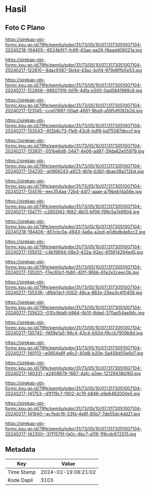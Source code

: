 # Hasil

## Foto C Plano

https://sirekap-obj-formc.kpu.go.id/79fe/pemilu/pdpr/31/73/05/10/07/3173051007104-20240218-194405--6524b5f7-fc69-43ae-aa28-f8aadd06021a.jpg

https://sirekap-obj-formc.kpu.go.id/79fe/pemilu/pdpr/31/73/05/10/07/3173051007104-20240217-122610--8dac9387-5b4d-43ac-bd14-979d6ffb5e53.jpg

https://sirekap-obj-formc.kpu.go.id/79fe/pemilu/pdpr/31/73/05/10/07/3173051007104-20240217-122806--885070f6-fd76-4dfa-b500-0ad5841968c6.jpg

https://sirekap-obj-formc.kpu.go.id/79fe/pemilu/pdpr/31/73/05/10/07/3173051007104-20240217-123145--cce01897-00ad-4661-8ba9-a595df092b2d.jpg

https://sirekap-obj-formc.kpu.go.id/79fe/pemilu/pdpr/31/73/05/10/07/3173051007104-20240217-133543--6f2b6c73-f1e8-43c8-bdf9-bd75087deccf.jpg

https://sirekap-obj-formc.kpu.go.id/79fe/pemilu/pdpr/31/73/05/10/07/3173051007104-20240217-133931--051be6d8-3447-4e06-ad97-39da62e05979.jpg

https://sirekap-obj-formc.kpu.go.id/79fe/pemilu/pdpr/31/73/05/10/07/3173051007104-20240217-134230--a0968243-a923-4b1e-b3b1-dbae38a212bd.jpg

https://sirekap-obj-formc.kpu.go.id/79fe/pemilu/pdpr/31/73/05/10/07/3173051007104-20240217-134516--eec354aa-72b4-44f7-aaae-a79beb14a56e.jpg

https://sirekap-obj-formc.kpu.go.id/79fe/pemilu/pdpr/31/73/05/10/07/3173051007104-20240217-134711--c2602f42-f682-4b13-bf06-f99c5a7e9904.jpg

https://sirekap-obj-formc.kpu.go.id/79fe/pemilu/pdpr/31/73/05/10/07/3173051007104-20240218-194406--851cbc0a-4943-4a6a-a2ed-e0dbdbda6cc2.jpg

https://sirekap-obj-formc.kpu.go.id/79fe/pemilu/pdpr/31/73/05/10/07/3173051007104-20240217-135012--c4b19694-08e3-422a-92ec-915614294ed5.jpg

https://sirekap-obj-formc.kpu.go.id/79fe/pemilu/pdpr/31/73/05/10/07/3173051007104-20240217-135201--f7ec60cf-fb80-40f1-96bb-61e2e2ceec0b.jpg

https://sirekap-obj-formc.kpu.go.id/79fe/pemilu/pdpr/31/73/05/10/07/3173051007104-20240217-135336--dfbb1dcf-0002-48ca-882e-20ea3c4f0456.jpg

https://sirekap-obj-formc.kpu.go.id/79fe/pemilu/pdpr/31/73/05/10/07/3173051007104-20240217-135623--010c9da8-b964-4b10-8ded-370ad54ae94c.jpg

https://sirekap-obj-formc.kpu.go.id/79fe/pemilu/pdpr/31/73/05/10/07/3173051007104-20240217-135742--f459e1a5-98c4-43c4-b92d-f9ccb7909b9d.jpg

https://sirekap-obj-formc.kpu.go.id/79fe/pemilu/pdpr/31/73/05/10/07/3173051007104-20240217-140113--e0654e8f-e6c2-40d8-b20e-5a458d05e6d7.jpg

https://sirekap-obj-formc.kpu.go.id/79fe/pemilu/pdpr/31/73/05/10/07/3173051007104-20240217-140331--a2408679-1667-4afc-a3ee-12129438b160.jpg

https://sirekap-obj-formc.kpu.go.id/79fe/pemilu/pdpr/31/73/05/10/07/3173051007104-20240217-141753--d1f119c7-f902-4c19-b846-e9e6462000e5.jpg

https://sirekap-obj-formc.kpu.go.id/79fe/pemilu/pdpr/31/73/05/10/07/3173051007104-20240217-141940--ac7edc16-33fd-4e6f-85b7-7de55dc4dd21.jpg

https://sirekap-obj-formc.kpu.go.id/79fe/pemilu/pdpr/31/73/05/10/07/3173051007104-20240217-142300--37f1575f-fa0c-4bc7-a118-1f8cdc672515.jpg


## Metadata

| Key        | Value               |
| ---------- | ------------------- |
| Time Stamp | 2024-02-19 06:21:02 |
| Kode Dapil | 3103                |



